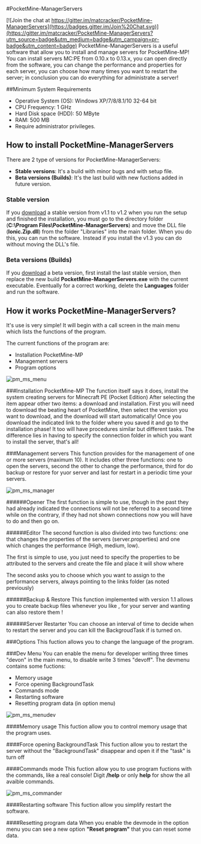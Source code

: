 #PocketMine-ManagerServers

[![Join the chat at https://gitter.im/matcracker/PocketMine-ManagerServers](https://badges.gitter.im/Join%20Chat.svg)](https://gitter.im/matcracker/PocketMine-ManagerServers?utm_source=badge&utm_medium=badge&utm_campaign=pr-badge&utm_content=badge)
PocketMine-ManagerServers is a useful software that allow you to install and manage servers for PocketMine-MP! You can install servers MC:PE from 0.10.x to 0.13.x, you can open directly from the software, you can change the performance and properties for each server, you can choose how many times you want to restart the server; in conclusion you can do everything for administrate a server!

##Minimum System Requirements
- Operative System (OS): Windows XP/7/8/8.1/10 32-64 bit
- CPU Frequency: 1 GHz
- Hard Disk space (HDD): 50 MByte  
- RAM: 500 MB
- Require administrator privileges.

## How to install PocketMine-ManagerServers
There are 2 type of versions for PocketMine-ManagerServers:
- **Stable versions**: It's a build with minor bugs and with setup file.
- **Beta versions (Builds)**: It's the last build with new fuctions added in future version.

### Stable version
If you [download](https://github.com/matcracker/PocketMine-ManagerServers/releases) a stable version from v1.1 to v1.2 when you run the setup and finished the installation, you must go to the directory folder (**C:\Program Files\PocketMine-ManagerServers**) and move the DLL file (**Ionic.Zip.dll**) from the folder "Libraries" into the main folder. When you do this, you can run the software. Instead if you install the v1.3 you can do without moving the DLL's file.
### Beta versions (Builds)
If you [download](https://github.com/matcracker/PocketMine-ManagerServers/releases) a beta version, first install the last stable version, then replace the new build **PocketMine-ManagerServers.exe** with the current executable. Eventually for a correct working, delete the **Languages** folder and run the software.

## How it works PocketMine-ManagerServers?
It's use is very simple! It will begin with a call screen in the main menu which lists the functions of the program.

The current functions of the program are:
- Installation PocketMine-MP
- Management servers
- Program options

![pm_ms_menu](https://cloud.githubusercontent.com/assets/10587406/11320549/71d986f6-909c-11e5-9c94-c7c58cc21e11.PNG)

###Installation PocketMine-MP
The function itself says it does, install the system creating servers for Minecraft PE (Pocket Edition)
After selecting the item appear other two items: a download and installation.
First you will need to download the beating heart of PocketMine, then select the version you want to download, and the download will start automatically! Once you download the indicated link to the folder where you saved it and go to the installation phase! It too will have procedures similar but different tasks. The difference lies in having to specify the connection folder in which you want to install the server, that's all!

###Management servers
This function provides for the management of one or more servers (maximum 10). It includes other three functions: one to open the servers, second the other to change the performance, third for do backup or restore for yuor server and last for restart in a periodic time your servers.

![pm_ms_manager](https://cloud.githubusercontent.com/assets/10587406/11320552/89d61d82-909c-11e5-8ea5-d1a879c711b9.PNG)

######Opener
The first function is simple to use, though in the past they had already indicated the connections will not be referred to a second time while on the contrary, if they had not shown connections now you will have to do and then go on.

######Editor
The second function is also divided into two functions: one that changes the properties of the servers (server.properties) and one which changes the performance (High, medium, low).

The first is simple to use, you just need to specify the properties to be attributed to the servers and create the file and place it will show where

The second asks you to choose which you want to assign to the performance servers, always pointing to the links folder (as 
noted previously)

######Backup & Restore
This function implemented with version 1.1 allows you to create backup files whenever you like , for your server and wanting can also restore them !

######Server Restarter
You can choose an interval of time to decide when to restart the server and you can kill the BackgroudTask if is turned on.

###Options
This fuction allows you to change the language of the program.

###Dev Menu
You can enable the menu for developer writing three times "devon" in the main menu, to disable write 3 times "devoff". The devmenu contains some fuctions:
- Memory usage
- Force opening BackgroundTask
- Commands mode
- Restarting software
- Resetting program data (in option menu)

![pm_ms_menudev](https://cloud.githubusercontent.com/assets/10587406/11320550/7d18b7a8-909c-11e5-8c23-bc6d2629cc1e.PNG)

####Memory usage
This fuction allow you to control memory usage that the program uses.

####Force opening BackgroundTask
This fuction allow you to restart the server without the "BackgroundTask" disappear and open it if the "task" is turn off

####Commands mode
This fuction allow you to use program fuctions with the commands, like a real console! Digit **/help** or only **help** for show the all avaible commands.

![pm_ms_commander](https://cloud.githubusercontent.com/assets/10587406/11320551/83607006-909c-11e5-9681-d283204d97d7.PNG)

####Restarting software
This fuction allow you simplify restart the software.

####Resetting program data
When you enable the devmode in the option menu you can see a new option **"Reset program"** that you can reset some data.
